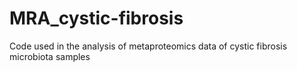 # MRA_cystic-fibrosis
Code used in the analysis of metaproteomics data of cystic fibrosis microbiota samples
